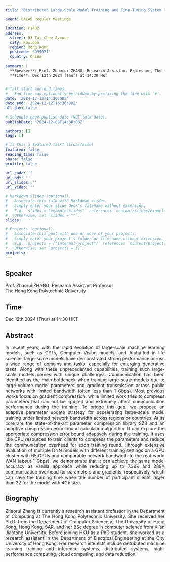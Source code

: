 ```yaml
---
title: "Distributed Large-Scale Model Training and Fine-Tuning System Optimization with Error-Bounded Lossy Compression"

event: CALAS Regular Meetings

location: P1402
address:
  street: 83 Tat Chee Avenue
  city: Kowloon
  region: Hong Kong
  postcode: '999077'
  country: China

summary: |
  **Speaker**: Prof. Zhaorui ZHANG, Research Assistant Professor, The Hong Kong Polytechnic University<br>
  **Time**: Dec 12th 2024 (Thur) at 14:30 HKT


# Talk start and end times.
#   End time can optionally be hidden by prefixing the line with `#`.
date: '2024-12-12T14:30:00Z'
date_end: '2024-12-12T16:30:00Z'
all_day: false

# Schedule page publish date (NOT talk date).
publishDate: '2024-12-09T14:30:00Z'

authors: []
tags: []

# Is this a featured talk? (true/false)
featured: false
reading_time: false
share: false
profile: false

url_code: ''
url_pdf: ''
url_slides: ''
url_video: ''

# Markdown Slides (optional).
#   Associate this talk with Markdown slides.
#   Simply enter your slide deck's filename without extension.
#   E.g. `slides = "example-slides"` references `content/slides/example-slides.md`.
#   Otherwise, set `slides = ""`.
slides:

# Projects (optional).
#   Associate this post with one or more of your projects.
#   Simply enter your project's folder or file name without extension.
#   E.g. `projects = ["internal-project"]` references `content/project/deep-learning/index.md`.
#   Otherwise, set `projects = []`.
projects:
---
```

## Speaker
Prof. Zhaorui ZHANG, Research Assistant Professor <br>
The Hong Kong Polytechnic University

## Time
Dec 12th 2024 (Thur) at 14:30 HKT

## Abstract
<div style="text-align: justify">
In recent years, with the rapid evolution of large-scale machine learning models, such as GPTs, Computer Vision models, and Alphaflod in life science, large-scale models have demonstrated strong performance across a wide range of domains and tasks, especially for emerging generative tasks. Along with these unprecedented capabilities, training such large-scale models comes with unique challenges. Communication has been identified as the main bottleneck when training large-scale models due to large-volume model parameters and gradient transmission across public networks with limited bandwidth (often less than 1 Gbps). Most previous works focus on gradient compression, while limited work tries to compress parameters that can not be ignored and extremely affect communication performance during the training. To bridge this gap, we propose an adaptive parameter update strategy for accelerating large-scale model training under limited network bandwidth across regions or countries. At its core are the state-of-the-art parameter compression library SZ3 and an adaptive compression error-bound calculation algorithm. It can explore the appropriate compression error bound adaptively during the training. It uses idle CPU resources to train clients to compress the parameters and reduce the communication overhead for each training round. Through extensive evaluation of multiple DNN models with different training settings on a GPU cluster with 65 GPUs and comparable network bandwidth to the real-world WAN (about 1 Gbps), we demonstrate that it can achieve the same model accuracy as vanilla approach while reducing up to 7.39× and 288× communication overhead for parameters and gradients, respectively, which can save the training time when the number of participant clients larger than 32 for the model with 4Gb size.
</div>

## Biography
<div style="text-align: justify">
Zhaorui Zhang is currently a research assistant professor in the Department of Computing at The Hong Kong Polytechnic University. She received her Ph.D. from the Department of Computer Science at The University of Hong Kong, Hong Kong, SAR, and her BSc degree in computer science from Xi’an Jiaotong University. Before joining HKU as a PhD student, she worked as a research assistant in the Department of Electrical Engineering at the City University of Hong Kong. Her research interests include distributed machine learning training and inference systems, distributed systems, high-performance computing, cloud computing, and data reduction.
</div>
